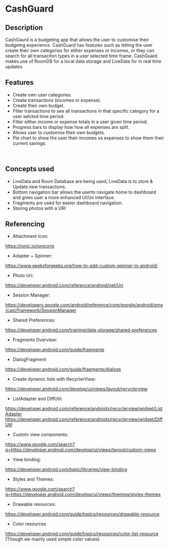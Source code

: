 # CashGuard
## Description
CashGaurd is a budgeting app that allows the user to customise their budgetng experience. CashGuard has features such as letting the user create their own categories for either expenses or incomes, or they can search for all transaciton types in a user selected time frame. CashGuard makes use of RoomDB for a local data storage and LiveData for in real time updates.
<br/>

## Features
* Create own user categories.
* Create transacitons (incomes or expense).
* Create their own budget.
* Filter transactions to see all transactions in that specific category for a user selcted time period.
* Filter either income or expense totals in a user given time period.
* Progress bars to display how how all expenses are split.
* Allows user to customise their own budgets.
* Pie chart to show the user their incomes vs expenses to show them their current savings.
<br/>

## Concepts used
* LiveData and Room Database are being used, LiveData is to store & Update new transactions.
* Bottom navigation bar allows the userto navigate home to dashboard and gives user a more enhanced UI/Ux interface.
* Fragments are used for easier dashboard navigation.
* Storing photos with a URI

## Referencing
* Attachment Icon:
  
https://ionic.io/ionicons
* Adapter + Spinner:

https://www.geeksforgeeks.org/how-to-add-custom-spinner-in-android/
* Photo Uri:

https://developer.android.com/reference/android/net/Uri
* Session Manager:

https://developers.google.com/android/reference/com/google/android/gms/cast/framework/SessionManager
* Shared Preferences:

https://developer.android.com/training/data-storage/shared-preferences
* Fragments Overview:

https://developer.android.com/guide/fragments
* DialogFragment:

https://developer.android.com/guide/fragments/dialogs
* Create dynamic lists with RecyclerView:

https://developer.android.com/develop/ui/views/layout/recyclerview   
* ListAdapter and DiffUtil:

https://developer.android.com/reference/androidx/recyclerview/widget/ListAdapter
https://developer.android.com/reference/androidx/recyclerview/widget/DiffUtil
* Custom view components:

https://www.google.com/search?q=https://developer.android.com/develop/ui/views/layout/custom-views 
* View binding:

https://developer.android.com/topic/libraries/view-binding
* Styles and Themes:

https://www.google.com/search?q=https://developer.android.com/develop/ui/views/theming/styles-themes
* Drawable resources:

https://developer.android.com/guide/topics/resources/drawable-resource
* Color resources

https://developer.android.com/guide/topics/resources/color-list-resource (Though we mainly used simple color values)
















